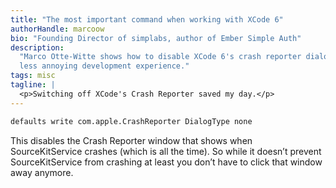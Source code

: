 ```yaml
---
title: "The most important command when working with XCode 6"
authorHandle: marcoow
bio: "Founding Director of simplabs, author of Ember Simple Auth"
description:
  "Marco Otte-Witte shows how to disable XCode 6's crash reporter dialog for a
  less annoying development experience."
tags: misc
tagline: |
  <p>Switching off XCode's Crash Reporter saved my day.</p>
---
```


```bash
defaults write com.apple.CrashReporter DialogType none
```

This disables the Crash Reporter window that shows when SourceKitService crashes
(which is all the time). So while it doesn’t prevent SourceKitService from
crashing at least you don’t have to click that window away anymore.
